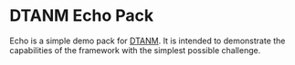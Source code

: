 # DTANM Echo Pack

Echo is a simple demo pack for [DTANM](https://github.com/UMDLARS/dtanm). It is
intended to demonstrate the capabilities of the framework with the simplest
possible challenge.
